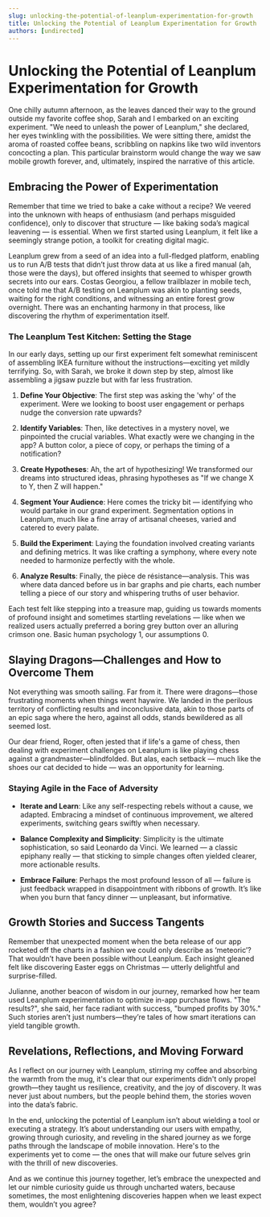 ```yaml
---
slug: unlocking-the-potential-of-leanplum-experimentation-for-growth
title: Unlocking the Potential of Leanplum Experimentation for Growth
authors: [undirected]
---
```



# Unlocking the Potential of Leanplum Experimentation for Growth

One chilly autumn afternoon, as the leaves danced their way to the ground outside my favorite coffee shop, Sarah and I embarked on an exciting experiment. "We need to unleash the power of Leanplum," she declared, her eyes twinkling with the possibilities. We were sitting there, amidst the aroma of roasted coffee beans, scribbling on napkins like two wild inventors concocting a plan. This particular brainstorm would change the way we saw mobile growth forever, and, ultimately, inspired the narrative of this article.

## Embracing the Power of Experimentation

Remember that time we tried to bake a cake without a recipe? We veered into the unknown with heaps of enthusiasm (and perhaps misguided confidence), only to discover that structure — like baking soda’s magical leavening — is essential. When we first started using Leanplum, it felt like a seemingly strange potion, a toolkit for creating digital magic. 

Leanplum grew from a seed of an idea into a full-fledged platform, enabling us to run A/B tests that didn’t just throw data at us like a fired manual (ah, those were the days), but offered insights that seemed to whisper growth secrets into our ears. Costas Georgiou, a fellow trailblazer in mobile tech, once told me that A/B testing on Leanplum was akin to planting seeds, waiting for the right conditions, and witnessing an entire forest grow overnight. There was an enchanting harmony in that process, like discovering the rhythm of experimentation itself.

### The Leanplum Test Kitchen: Setting the Stage

In our early days, setting up our first experiment felt somewhat reminiscent of assembling IKEA furniture without the instructions—exciting yet mildly terrifying. So, with Sarah, we broke it down step by step, almost like assembling a jigsaw puzzle but with far less frustration.

1. **Define Your Objective**: The first step was asking the 'why' of the experiment. Were we looking to boost user engagement or perhaps nudge the conversion rate upwards?

2. **Identify Variables**: Then, like detectives in a mystery novel, we pinpointed the crucial variables. What exactly were we changing in the app? A button color, a piece of copy, or perhaps the timing of a notification?

3. **Create Hypotheses**: Ah, the art of hypothesizing! We transformed our dreams into structured ideas, phrasing hypotheses as "If we change X to Y, then Z will happen."

4. **Segment Your Audience**: Here comes the tricky bit — identifying who would partake in our grand experiment. Segmentation options in Leanplum, much like a fine array of artisanal cheeses, varied and catered to every palate.

5. **Build the Experiment**: Laying the foundation involved creating variants and defining metrics. It was like crafting a symphony, where every note needed to harmonize perfectly with the whole.

6. **Analyze Results**: Finally, the pièce de résistance—analysis. This was where data danced before us in bar graphs and pie charts, each number telling a piece of our story and whispering truths of user behavior.

Each test felt like stepping into a treasure map, guiding us towards moments of profound insight and sometimes startling revelations — like when we realized users actually preferred a boring grey button over an alluring crimson one. Basic human psychology 1, our assumptions 0.

## Slaying Dragons—Challenges and How to Overcome Them

Not everything was smooth sailing. Far from it. There were dragons—those frustrating moments when things went haywire. We landed in the perilous territory of conflicting results and inconclusive data, akin to those parts of an epic saga where the hero, against all odds, stands bewildered as all seemed lost.

Our dear friend, Roger, often jested that if life's a game of chess, then dealing with experiment challenges on Leanplum is like playing chess against a grandmaster—blindfolded. But alas, each setback — much like the shoes our cat decided to hide — was an opportunity for learning.

### Staying Agile in the Face of Adversity

- **Iterate and Learn**: Like any self-respecting rebels without a cause, we adapted. Embracing a mindset of continuous improvement, we altered experiments, switching gears swiftly when necessary.

- **Balance Complexity and Simplicity**: Simplicity is the ultimate sophistication, so said Leonardo da Vinci. We learned — a classic epiphany really — that sticking to simple changes often yielded clearer, more actionable results.

- **Embrace Failure**: Perhaps the most profound lesson of all — failure is just feedback wrapped in disappointment with ribbons of growth. It’s like when you burn that fancy dinner — unpleasant, but informative.

## Growth Stories and Success Tangents

Remember that unexpected moment when the beta release of our app rocketed off the charts in a fashion we could only describe as ‘meteoric’? That wouldn’t have been possible without Leanplum. Each insight gleaned felt like discovering Easter eggs on Christmas — utterly delightful and surprise-filled.

Julianne, another beacon of wisdom in our journey, remarked how her team used Leanplum experimentation to optimize in-app purchase flows. "The results?", she said, her face radiant with success, "bumped profits by 30%." Such stories aren’t just numbers—they’re tales of how smart iterations can yield tangible growth.

## Revelations, Reflections, and Moving Forward

As I reflect on our journey with Leanplum, stirring my coffee and absorbing the warmth from the mug, it's clear that our experiments didn't only propel growth—they taught us resilience, creativity, and the joy of discovery. It was never just about numbers, but the people behind them, the stories woven into the data’s fabric.

In the end, unlocking the potential of Leanplum isn’t about wielding a tool or executing a strategy. It’s about understanding our users with empathy, growing through curiosity, and reveling in the shared journey as we forge paths through the landscape of mobile innovation. Here's to the experiments yet to come — the ones that will make our future selves grin with the thrill of new discoveries.

And as we continue this journey together, let’s embrace the unexpected and let our nimble curiosity guide us through uncharted waters, because sometimes, the most enlightening discoveries happen when we least expect them, wouldn’t you agree?